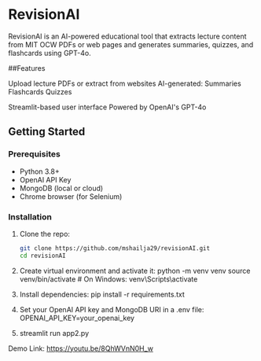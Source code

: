 # RevisionAI

RevisionAI is an AI-powered educational tool that extracts lecture content from MIT OCW PDFs or web pages and generates summaries, quizzes, and flashcards using GPT-4o.

##Features

Upload lecture PDFs or extract from websites
AI-generated:
  Summaries
  Flashcards
  Quizzes
  
Streamlit-based user interface
Powered by OpenAI's GPT-4o

## Getting Started

### Prerequisites

- Python 3.8+
- OpenAI API Key
- MongoDB (local or cloud)
- Chrome browser (for Selenium)

### Installation

1. Clone the repo:
   ```bash
   git clone https://github.com/mshailja29/revisionAI.git
   cd revisionAI
2. Create virtual environment and activate it:
   python -m venv venv
   source venv/bin/activate  # On Windows: venv\Scripts\activate

3. Install dependencies:
   pip install -r requirements.txt

4. Set your OpenAI API key and MongoDB URI in a .env file:
   OPENAI_API_KEY=your_openai_key

5. streamlit run app2.py

Demo Link: https://youtu.be/8QhWVnN0H_w
